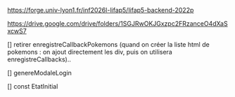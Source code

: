 https://forge.univ-lyon1.fr/inf2026l-lifap5/lifap5-backend-2022p 

https://drive.google.com/drive/folders/1SGJRwOKJGxzpc2FRzanceO4dXaSxcwS7

[] retirer enregistreCallbackPokemons (quand on créer la liste html de pokemons : on ajout directement les div, puis on utilisera enregistreCallbacks)..


[] genereModaleLogin

[] const EtatInitial
